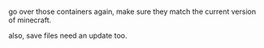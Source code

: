 go over those containers again, make sure they match the current version of minecraft.

also, save files need an update too.


